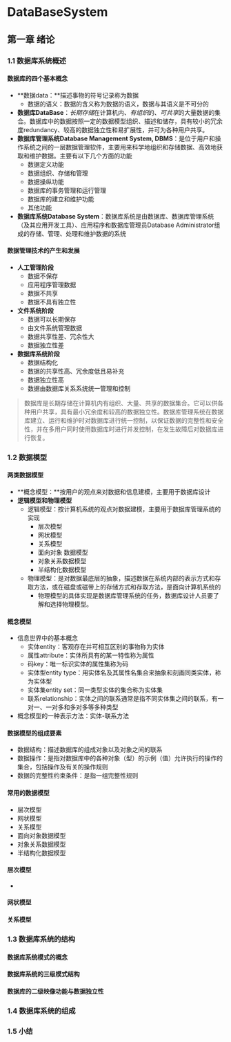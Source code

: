 # DataBaseSystem

## 第一章  绪论

### 1.1 数据库系统概述

#### 数据库的四个基本概念

- **数据data：**描述事物的符号记录称为数据
  - 数据的语义：数据的含义称为数据的语义，数据与其语义是不可分的
- **数据库DataBase**：*长期存储*在计算机内、*有组织*的、*可共享*的大量数据的集合。数据库中的数据按照一定的数据模型组织、描述和储存，具有较小的冗余度redundancy、较高的数据独立性和易扩展性，并可为各种用户共享。
- **数据库管理系统Database Management System, DBMS**：是位于用户和操作系统之间的一层数据管理软件，主要用来科学地组织和存储数据、高效地获取和维护数据。主要有以下几个方面的功能
  - 数据定义功能
  - 数据组织、存储和管理
  - 数据操纵功能
  - 数据库的事务管理和运行管理
  - 数据库的建立和维护功能
  - 其他功能
- **数据库系统Database System**：数据库系统是由数据库、数据库管理系统（及其应用开发工具）、应用程序和数据库管理员Database Administrator组成的存储、管理、处理和维护数据的系统

#### 数据管理技术的产生和发展

- **人工管理阶段**
  - 数据不保存
  - 应用程序管理数据
  - 数据不共享
  - 数据不具有独立性
- **文件系统阶段**
  - 数据可以长期保存
  - 由文件系统管理数据
  - 数据共享性差、冗余性大
  - 数据独立性差
- **数据库系统阶段**
  - 数据结构化
  - 数据的共享性高、冗余度低且易补充
  - 数据独立性高
  - 数据由数据库关系系统统一管理和控制

> 数据库是长期存储在计算机内有组织、大量、共享的数据集合。它可以供各种用户共享，具有最小冗余度和较高的数据独立性。数据库管理系统在数据库建立、运行和维护时对数据库进行统一控制，以保证数据的完整性和安全性，并在多用户同时使用数据库时进行并发控制，在发生故障后对数据库进行恢复。

### 1.2 数据模型

#### 两类数据模型

- **概念模型：**按用户的观点来对数据和信息建模，主要用于数据库设计
- **逻辑模型和物理模型**
  - 逻辑模型：按计算机系统的观点对数据建模，主要用于数据库管理系统的实现
    - 层次模型
    - 网状模型
    - 关系模型
    - 面向对象 数据模型
    - 对象关系数据模型
    - 半结构化数据模型
  - 物理模型：是对数据最底层的抽象，描述数据在系统内部的表示方式和存取方法，或在磁盘或磁带上的存储方式和存取方法，是面向计算机系统的
    - 物理模型的具体实现是数据库管理系统的任务，数据库设计人员要了解和选择物理模型。

#### 概念模型

- 信息世界中的基本概念
  - 实体entity：客观存在并可相互区别的事物称为实体
  - 属性attribute：实体所具有的某一特性称为属性
  - 码key：唯一标识实体的属性集称为码
  - 实体型entity type：用实体名及其属性名集合来抽象和刻画同类实体，称为实体型
  - 实体集entity set：同一类型实体的集合称为实体集
  - 联系relationship：实体之间的联系通常是指不同实体集之间的联系，有一对一、一对多和多对多等多种类型
- 概念模型的一种表示方法：实体-联系方法

#### 数据模型的组成要素

- 数据结构：描述数据库的组成对象以及对象之间的联系
- 数据操作：是指对数据库中的各种对象（型）的示例（值）允许执行的操作的集合，包括操作及有关的操作规则
- 数据的完整性约束条件：是指一组完整性规则

#### 常用的数据模型

- 层次模型
- 网状模型
- 关系模型
- 面向对象数据模型
- 对象关系数据模型
- 半结构化数据模型

#### 层次模型

- 

#### 网状模型



#### 关系模型



### 1.3 数据库系统的结构

#### 数据库系统模式的概念



#### 数据库系统的三级模式结构



#### 数据库的二级映像功能与数据独立性



### 1.4 数据库系统的组成



### 1.5 小结